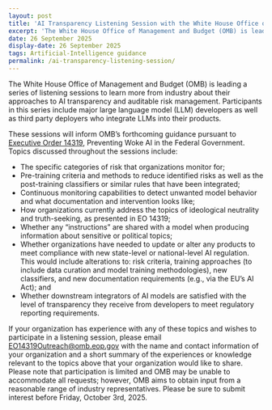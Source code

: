 ```yaml
---
layout: post
title: 'AI Transparency Listening Session with the White House Office of Management and Budget'
excerpt: 'The White House Office of Management and Budget (OMB) is leading a series of listening sessions to learn more from industry about their approaches to AI transparency and auditable risk management.'
date: 26 September 2025
display-date: 26 September 2025
tags: Artificial-Intelligence guidance
permalink: /ai-transparency-listening-session/
---
```

The White House Office of Management and Budget (OMB) is leading a series of listening sessions to learn more from industry about their approaches to AI transparency and auditable risk management. Participants in this series include major large language model (LLM) developers as well as third party deployers who integrate LLMs into their products.

These sessions will inform OMB’s forthcoming guidance pursuant to [Executive Order 14319](https://www.federalregister.gov/documents/2025/07/28/2025-14217/preventing-woke-ai-in-the-federal-government), Preventing Woke AI in the Federal Government. Topics discussed throughout the sessions include:

<ul>
  <li>The specific categories of risk that organizations monitor for;</li>
  <li>Pre-training criteria and methods to reduce identified risks as well as the post-training classifiers or similar rules that have been integrated;</li>
  <li>Continuous monitoring capabilities to detect unwanted model behavior and what documentation and intervention looks like;</li>
  <li>How organizations currently address the topics of ideological neutrality and truth-seeking, as presented in EO 14319;</li>
  <li>Whether any “instructions” are shared with a model when producing information about sensitive or political topics;</li>
  <li>Whether organizations have needed to update or alter any products to meet compliance with new state-level or national-level AI regulation. This would include alterations to: risk criteria, training approaches (to include data curation and model training methodologies), new classifiers, and new documentation requirements (e.g., via the EU’s AI Act); and</li>
  <li>Whether downstream integrators of AI models are satisfied with the level of transparency they receive from developers to meet regulatory reporting requirements.</li>
</ul>

If your organization has experience with any of these topics and wishes to participate in a listening session, please email EO14319Outreach@omb.eop.gov with the name and contact information of your organization and a short summary of the experiences or knowledge relevant to the topics above that your organization would like to share. Please note that participation is limited and OMB may be unable to accommodate all requests; however, OMB aims to obtain input from a reasonable range of industry representatives. Please be sure to submit interest before Friday, October 3rd, 2025.
